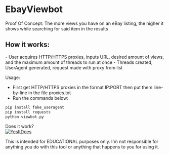 # EbayViewbot

Proof Of Concept: The more views you have on an eBay listing, the higher it shows while searching for said item in the results

<h2>How it works: </h2>
- User acquires HTTP/HTTPS proxies, inputs URL, desired amount of views, and the maximum amount of threads to run at once
- Threads created, UserAgent generated, request made with proxy from list

Usage:
- First get HTTP/HTTPS proxies in the format IP:PORT then put them line-by-line in the file proxies.txt
- Run the commands below:
```sh
pip install fake_useragent
pip install requests
python viewbot.py
```

Does it work? <br>
[![YesItDoes](https://i.postimg.cc/tTY2DSS4/IMG-0777.webp)](https://postimg.cc/34QXxBQs)

This is intended for EDUCATIONAL purposes only. I'm not responsible for anything you do with this tool or anything that happens to you for using it.
